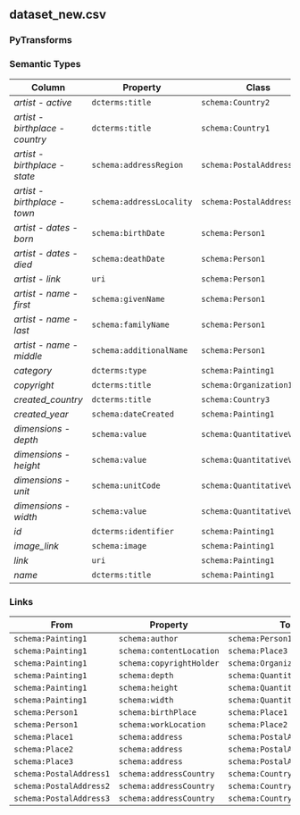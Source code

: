 ## dataset_new.csv

### PyTransforms

### Semantic Types
| Column | Property | Class |
|  ----- | -------- | ----- |
| _artist - active_ | `dcterms:title` | `schema:Country2`|
| _artist - birthplace - country_ | `dcterms:title` | `schema:Country1`|
| _artist - birthplace - state_ | `schema:addressRegion` | `schema:PostalAddress1`|
| _artist - birthplace - town_ | `schema:addressLocality` | `schema:PostalAddress1`|
| _artist - dates - born_ | `schema:birthDate` | `schema:Person1`|
| _artist - dates - died_ | `schema:deathDate` | `schema:Person1`|
| _artist - link_ | `uri` | `schema:Person1`|
| _artist - name - first_ | `schema:givenName` | `schema:Person1`|
| _artist - name - last_ | `schema:familyName` | `schema:Person1`|
| _artist - name - middle_ | `schema:additionalName` | `schema:Person1`|
| _category_ | `dcterms:type` | `schema:Painting1`|
| _copyright_ | `dcterms:title` | `schema:Organization1`|
| _created_country_ | `dcterms:title` | `schema:Country3`|
| _created_year_ | `schema:dateCreated` | `schema:Painting1`|
| _dimensions - depth_ | `schema:value` | `schema:QuantitativeValue3`|
| _dimensions - height_ | `schema:value` | `schema:QuantitativeValue2`|
| _dimensions - unit_ | `schema:unitCode` | `schema:QuantitativeValue3`|
| _dimensions - width_ | `schema:value` | `schema:QuantitativeValue1`|
| _id_ | `dcterms:identifier` | `schema:Painting1`|
| _image_link_ | `schema:image` | `schema:Painting1`|
| _link_ | `uri` | `schema:Painting1`|
| _name_ | `dcterms:title` | `schema:Painting1`|


### Links
| From | Property | To |
|  --- | -------- | ---|
| `schema:Painting1` | `schema:author` | `schema:Person1`|
| `schema:Painting1` | `schema:contentLocation` | `schema:Place3`|
| `schema:Painting1` | `schema:copyrightHolder` | `schema:Organization1`|
| `schema:Painting1` | `schema:depth` | `schema:QuantitativeValue3`|
| `schema:Painting1` | `schema:height` | `schema:QuantitativeValue2`|
| `schema:Painting1` | `schema:width` | `schema:QuantitativeValue1`|
| `schema:Person1` | `schema:birthPlace` | `schema:Place1`|
| `schema:Person1` | `schema:workLocation` | `schema:Place2`|
| `schema:Place1` | `schema:address` | `schema:PostalAddress1`|
| `schema:Place2` | `schema:address` | `schema:PostalAddress2`|
| `schema:Place3` | `schema:address` | `schema:PostalAddress3`|
| `schema:PostalAddress1` | `schema:addressCountry` | `schema:Country1`|
| `schema:PostalAddress2` | `schema:addressCountry` | `schema:Country2`|
| `schema:PostalAddress3` | `schema:addressCountry` | `schema:Country3`|
